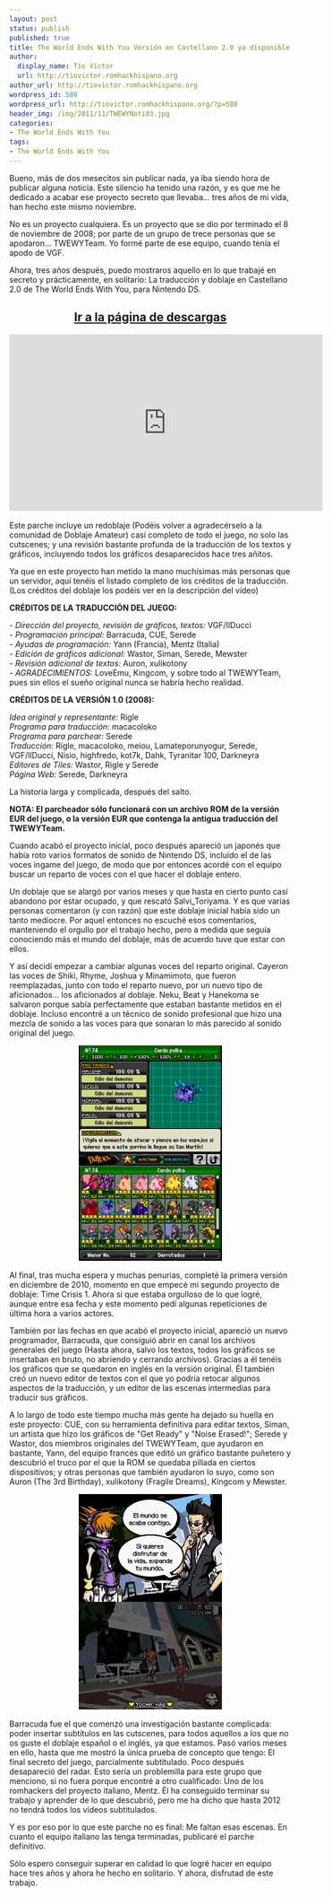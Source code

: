 ```yaml
---
layout: post
status: publish
published: true
title: The World Ends With You Versión en Castellano 2.0 ya disponible
author:
  display_name: Tío Víctor
  url: http://tiovictor.romhackhispano.org
author_url: http://tiovictor.romhackhispano.org
wordpress_id: 580
wordpress_url: http://tiovictor.romhackhispano.org/?p=580
header_img: /img/2011/11/TWEWYNoti03.jpg
categories:
- The World Ends With You
tags:
- The World Ends With You
---
```

Bueno, más de dos mesecitos sin publicar nada, ya iba siendo hora de publicar 
alguna noticia. Este silencio ha tenido una razón, y es que me he dedicado a 
acabar ese proyecto secreto que llevaba... tres años de mi vida, han hecho este 
mismo noviembre.

No es un proyecto cualquiera. Es un proyecto que se dio por terminado el 8 de 
noviembre de 2008; por parte de un grupo de trece personas que se apodaron... 
TWEWYTeam. Yo formé parte de ese equipo, cuando tenía el apodo de VGF.

Ahora, tres años después, puedo mostraros aquello en lo que trabajé en secreto 
y prácticamente, en solitario: La traducción y doblaje en Castellano 2.0 de 
The World Ends With You, para Nintendo DS.

<h2 style="text-align: center;"><strong><a href="http://tiovictor.romhackhispano.org/the-world-ends-with-you-version-en-castellano-2-0/descargar/">Ir a la página de descargas</a></strong></h2>
<center><iframe width="560" height="315" src="https://www.youtube-nocookie.com/embed/Nm2dRlux8CI?rel=0" frameborder="0" allowfullscreen></iframe></center>

Este parche incluye un redoblaje (Podéis volver a agradecérselo a la comunidad 
de Doblaje Amateur) casi completo de todo el juego, no solo las cutscenes; y 
una revisión bastante profunda de la traducción de los textos y gráficos, 
incluyendo todos los gráficos desaparecidos hace tres añitos.

Ya que en este proyecto han metido la mano muchísimas más personas que un 
servidor, aquí tenéis el listado completo de los créditos de la traducción. 
(Los créditos del doblaje los podéis ver en la descripción del vídeo)

**CRÉDITOS DE LA TRADUCCIÓN DEL JUEGO:**

_- Dirección del proyecto, revisión de gráficos, textos:_ VGF/IlDucci  
_- Programación principal:_ Barracuda, CUE, Serede  
_- Ayudas de programación:_ Yann (Francia), Mentz (Italia)  
_- Edición de gráficos adicional:_ Wastor, Siman, Serede, Mewster  
_- Revisión adicional de textos:_ Auron, xulikotony  
_- AGRADECIMIENTOS:_ LoveEmu, Kingcom, y sobre todo al TWEWYTeam, pues sin 
ellos el sueño original nunca se habría hecho realidad.

**CRÉDITOS DE LA VERSIÓN 1.0 (2008):**

_Idea original y representante:_ Rigle  
_Programa para traducción:_ macacoloko  
_Programa para parchear:_ Serede  
_Traducción:_ Rigle, macacoloko, meiou, Lamateporunyogur, Serede, VGF/IlDucci, 
Nisio, highfredo, kot7k, Dahk, Tyranitar 100, Darkneyra  
_Editores de Tiles:_ Wastor, Rigle y Serede  
_Página Web:_ Serede, Darkneyra

La historia larga y complicada, después del salto.

**NOTA: El parcheador sólo funcionará con un archivo ROM de la versión EUR del juego, 
o la versión EUR que contenga la antigua traducción del TWEWYTeam.**

<!--more-->

Cuando acabó el proyecto inicial, poco después apareció un japonés que había roto varios 
formatos de sonido de Nintendo DS, incluído el de las voces ingame del juego, de modo 
que por entonces acordé con el equipo buscar un reparto de voces con el que hacer el 
doblaje entero.

Un doblaje que se alargó por varios meses y que hasta en cierto punto casi abandono por 
estar ocupado, y que rescató Salvi_Toriyama. Y es que varias personas comentaron (y con 
razón) que este doblaje inicial había sido un tanto mediocre. Por aquel entonces no escuché 
esos comentarios, manteniendo el orgullo por el trabajo hecho, pero a medida que seguía 
conociendo más el mundo del doblaje, más de acuerdo tuve que estar con ellos.

Y así decidí empezar a cambiar algunas voces del reparto original. Cayeron las voces de Shiki, 
Rhyme, Joshua y Minamimoto, que fueron reemplazadas, junto con todo el reparto nuevo, por un 
nuevo tipo de aficionados... los aficionados al doblaje. Neku, Beat y Hanekoma se salvaron 
porque sabía perfectamente que estaban bastante metidos en el doblaje. Incluso encontré a un 
técnico de sonido profesional que hizo una mezcla de sonido a las voces para que sonaran lo más 
parecido al sonido original del juego.

<center><img src="/img/2011/11/TWEWYEsp100_44_7830.png" width="256" height="384" /></center>

Al final, tras mucha espera y muchas penurias, completé la primera versión en diciembre de 2010, 
momento en que empecé mi segundo proyecto de doblaje: Time Crisis 1. Ahora si que estaba orgulloso 
de lo que logré, aunque entre esa fecha y este momento pedí algunas repeticiones de última hora 
a varios actores.

También por las fechas en que acabó el proyecto inicial, apareció un nuevo programador, 
Barracuda, que consiguió abrir en canal los archivos generales del juego (Hasta ahora, salvo 
los textos, todos los gráficos se insertaban en bruto, no abriendo y cerrando archivos). 
Gracias a él tenéis los gráficos que se quedaron en inglés en la versión original. Él también 
creó un nuevo editor de textos con el que yo podría retocar algunos aspectos de la traducción, 
y un editor de las escenas intermedias para traducir sus gráficos.

A lo largo de todo este tiempo mucha más gente ha dejado su huella en este proyecto: CUE, con 
su herramienta definitiva para editar textos, Siman, un artista que hizo los gráficos de "Get 
Ready" y "Noise Erased!"; Serede y Wastor, dos miembros originales del TWEWYTeam, que ayudaron 
en bastante, Yann, del equipo francés que editó un gráfico bastante puñetero y descubrió el 
truco por el que la ROM se quedaba pillada en ciertos dispositivos; y otras personas que también 
ayudaron lo suyo, como son Auron (The 3rd Birthday), xulikotony (Fragile Dreams), Kingcom y Mewster.

<center><img src="/img/2011/11/TWEWYEsp100_20_9515.png" width="256" height="384" /></center>

Barracuda fue el que comenzó una investigación bastante complicada: poder insertar subtítulos 
en las cutscenes, para todos aquellos a los que no os guste el doblaje español o el inglés, 
ya que estamos. Pasó varios meses en ello, hasta que me mostró la única prueba de concepto 
que tengo: El final secreto del juego, parcialmente subtitulado. Poco después desapareció del 
radar. Esto sería un problemilla para este grupo que menciono, si no fuera porque encontré a 
otro cualificado: Uno de los romhackers del proyecto italiano, Mentz. Él ha conseguido terminar 
su trabajo y aprender de lo que descubrió, pero me ha dicho que hasta 2012 no tendrá todos los 
vídeos subtitulados.

Y es por eso por lo que este parche no es final: Me faltan esas escenas. En cuanto el equipo 
italiano las tenga terminadas, publicaré el parche definitivo.

Sólo espero conseguir superar en calidad lo que logré hacer en equipo hace tres años y ahora 
he hecho en solitario. Y ahora, disfrutad de este trabajo.
